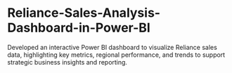 # Reliance-Sales-Analysis-Dashboard-in-Power-BI
Developed an interactive Power BI dashboard to visualize Reliance sales data, highlighting key metrics, regional performance, and trends to support strategic business insights and reporting.
